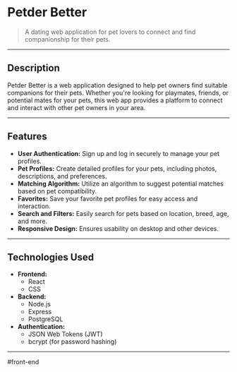 # Petder Better
> A dating web application for pet lovers to connect and find companionship for their pets.

---

## Description

Petder Better is a web application designed to help pet owners find suitable companions for their pets. Whether you're looking for playmates, friends, or potential mates for your pets, this web app provides a platform to connect and interact with other pet owners in your area.

---

## Features

- **User Authentication:** Sign up and log in securely to manage your pet profiles.
- **Pet Profiles:** Create detailed profiles for your pets, including photos, descriptions, and preferences.
- **Matching Algorithm:** Utilize an algorithm to suggest potential matches based on pet compatibility.
- **Favorites:** Save your favorite pet profiles for easy access and interaction.
- **Search and Filters:** Easily search for pets based on location, breed, age, and more.
- **Responsive Design:** Ensures usability on desktop and other devices.

---

## Technologies Used

- **Frontend:**
  - React
  - CSS
- **Backend:**
  - Node.js
  - Express
  - PostgreSQL
- **Authentication:**
  - JSON Web Tokens (JWT)
  - bcrypt (for password hashing)

---




#front-end